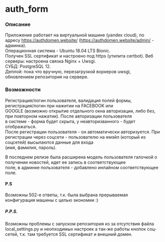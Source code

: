 # auth_form

### Описание
Приложение работает на виртуальной машине (yandex cloud), по адресу https://authdomen.website/ (https://authdomen.website/admin/ - админка).   
Операционная система - Ubuntu 18.04 LTS Bionic.  
Получен SSL сертификат и настроено под https (утилита certbot). 
Веб серверы: настроена связка Nginx + Uwsgi.   
СУБД: PostgreSQL 12.   
Деплой: пока что вручную, перезагрузкой воркеров uwsgi, обновлением репозитория на сервере.

### Возможности   
Регистрация/логин пользователя, валидация полей формы, регистрация/логин при нажитии на FACEBOOK или    
GOOGLE (возможно открытие отдельного окна авторизации, либо без, при повторном нажатии). После авторизации пользователя   
в системе - форма будет скрыта, у неавторизванного - будет отображаться.   
После регистрации пользователя - он автоматически авторизуется.
При регистрации через соцсети - пользователю на емэйл (который из соцсетей) высылаются данные для входа    
(имя, фамилия, пароль).

В последнем релизе была расширена модель пользователя галочкой о получении новостей, идет ее запись в соответствующее    
поле, в админке пользователя - добавлено инлайном соответствующее поле.

#### P.S
Возможны 502-е ответы, т.к. была выбрана прерываемая   
конфигурация машины с целью экономии :)

##### P.P.S.
Возможны проблемы с запуском репозитория из за отсутствия файла local_settings.py и неопходимых настроек а так-же работы кнопок соц-сетей, т.к. там требуется SSL сертификат и внешний домен.
